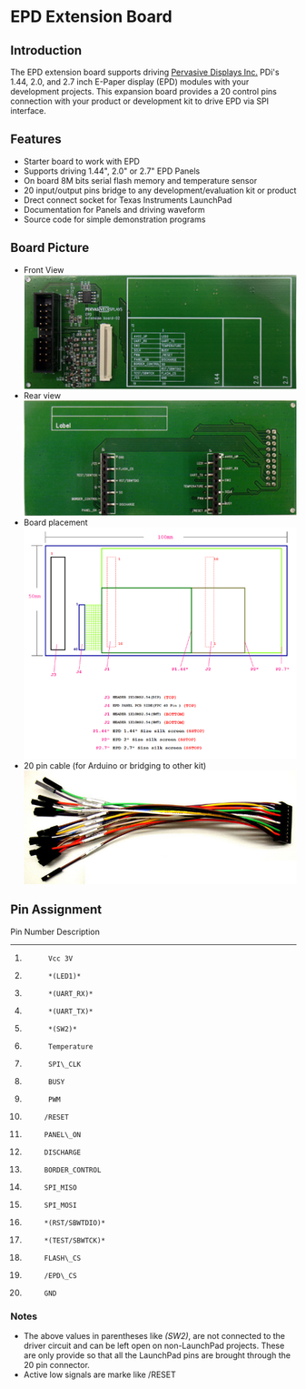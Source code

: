 # EPD Extension Board

## Introduction

The EPD extension board supports driving
[Pervasive Displays Inc.](http://www.pervasivedisplays.com/products/panels)
PDi's 1.44, 2.0, and 2.7 inch E-Paper display (EPD) modules with your
development projects. This expansion board provides a 20 control pins
connection with your product or development kit to drive EPD via SPI
interface.


## Features

* Starter board to work with EPD
* Supports driving 1.44", 2.0" or 2.7" EPD Panels
* On board 8M bits serial flash memory and temperature sensor
* 20 input/output pins bridge to any development/evaluation kit or product
* Drect connect socket for Texas Instruments LaunchPad
* Documentation for Panels and driving waveform
* Source code for simple demonstration programs


## Board Picture

* Front View ![Front view](images/extension_board/front.jpg)
* Rear view  ![Rear view](images/extension_board/back.jpg)
* Board placement ![Board placement](images/extension_board/placement.png)
* 20 pin cable (for Arduino or bridging to other kit) ![Cable](images/extension_board/cable.jpg)


## Pin Assignment

Pin Number   Description
----------   -----------
1.           Vcc 3V
2.           *(LED1)*
3.           *(UART_RX)*
4.           *(UART_TX)*
5.           *(SW2)*
6.           Temperature
7.           SPI\_CLK
8.           BUSY
9.           PWM
10.          /RESET
11.          PANEL\_ON
12.          DISCHARGE
13.          BORDER_CONTROL
14.          SPI_MISO
15.          SPI_MOSI
16.          *(RST/SBWTDIO)*
17.          *(TEST/SBWTCK)*
18.          FLASH\_CS
19.          /EPD\_CS
20.          GND

### Notes

* The above values in parentheses like *(SW2)*, are not connected
  to the driver circuit and can be left open on non-LaunchPad
  projects.  These are only provide so that all the LaunchPad pins
  are brought through the 20 pin connector.
* Active low signals are marke like /RESET

